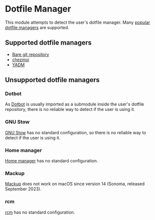 # Dotfile Manager

This module attempts to detect the user's dotfile manager. Many [popular dotfile
managers](https://dotfiles.github.io/utilities/) are supported.

## Supported dotfile managers

* [Bare git repository](https://www.atlassian.com/git/tutorials/dotfiles)
* [chezmoi](https://chezmoi.io)
* [YADM](https://yadm.io)

## Unsupported dotfile managers

### Dotbot

As [Dotbot](https://github.com/anishathalye/dotbot) is usually imported as a
submodule inside the user's dotfile repository, there is no reliable way to
detect if the user is using it.

### GNU Stow

[GNU Stow](https://www.gnu.org/software/stow/) has no standard configuration, so
there is no reliable way to detect if the user is using it.

### Home manager

[Home manager](https://github.com/nix-community/home-manager) has no standard
configuration. 

### Mackup

[Mackup](https://github.com/lra/mackup) does not work on macOS since version 14
(Sonoma, released September 2023).

### rcm

[rcm](https://thoughtbot.github.io/rcm/rcm.7.html) has no standard
configuration.
